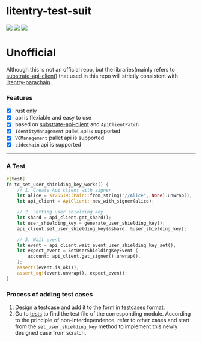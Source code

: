 # litentry-test-suit
![](https://img.shields.io/github/commit-activity/m/zTgx/litentry-test-suit?style=for-the-badge)  ![](https://img.shields.io/github/languages/code-size/zTgx/litentry-test-suit?style=for-the-badge) ![](https://img.shields.io/tokei/lines/github/zTgx/litentry-test-suit?style=for-the-badge)

# Unofficial
Although this is not an official repo, but the libraries(mainly refers to [substrate-api-client](https://github.com/scs/substrate-api-client)) that used in this repo will strictly consistent with [litentry-parachain](https://github.com/litentry/litentry-parachain).

### Features
- [x] rust only
- [x] api is flexiable and easy to use
- [x] based on [substrate-api-client](https://github.com/scs/substrate-api-client) and `ApiClientPatch`
- [x] `IdentityManagement` pallet api is supported
- [x] `VCManagement` pallet api is supported
- [x] `sidechain` api is supported

---

### A Test
```rust
#[test]
fn tc_set_user_shielding_key_works() {
    // 1. Create Api client with signer
    let alice = sr25519::Pair::from_string("//Alice", None).unwrap();
    let api_client = ApiClient::new_with_signer(alice);

    // 2. Setting user shielding key
    let shard = api_client.get_shard();
    let user_shielding_key = generate_user_shielding_key();
    api_client.set_user_shielding_key(&shard, &user_shielding_key);

    // 3. Wait event
    let event = api_client.wait_event_user_shielding_key_set();
    let expect_event = SetUserShieldingKeyEvent {
        account: api_client.get_signer().unwrap(),
    };
    assert!(event.is_ok());
    assert_eq!(event.unwrap(), expect_event);
}
```

### Process of adding test cases
1. Design a testcase and add it to the form in [testcases](./docs/Testcases.md) format.  
2. Go to [tests](./tests/) to find the test file of the corresponding module. According to the principle of non-interdependence, refer to other cases and start from the `set_user_shielding_key` method to implement this newly designed case from scratch. 

